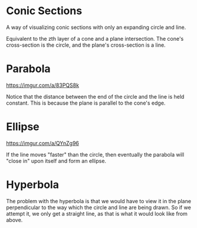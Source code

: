 
# Conic Sections
A way of visualizing conic sections with only an expanding circle and line.

Equivalent to the zth layer of a cone and a plane intersection. The cone's cross-section is the circle, and the plane's cross-section is a line.

# Parabola

https://imgur.com/a/83PQS8k

Notice that the distance between the end of the circle and the line is held constant. This is because the plane is parallel to the cone's edge.

# Ellipse

https://imgur.com/a/QYnZg96

If the line moves "faster" than the circle, then eventually the parabola will "close in" upon itself and form an ellipse.

# Hyperbola
The problem with the hyperbola is that we would have to view it in the plane perpendicular to the way which the circle and line are being drawn. So if we attempt it, we only get a straight line, as that is what it would look like from above.